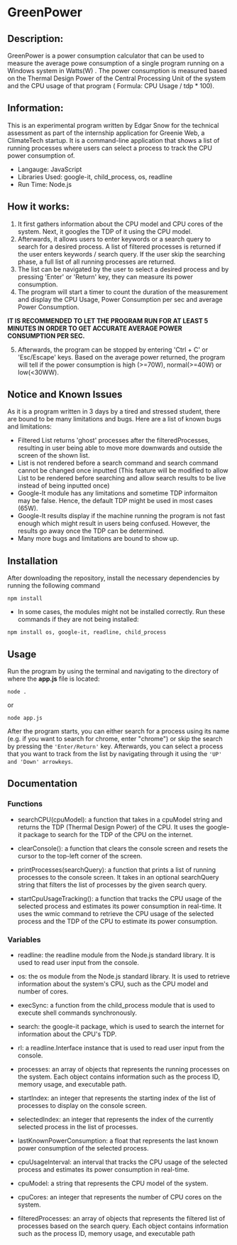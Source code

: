 # GreenPower

## Description: 
GreenPower is a power consumption calculator that can be used to measure the average powe consumption of a single program running on a Windows system in Watts(W) . The power consumption is measured based on the Thermal Design Power of the Central Processing Unit of the system and the CPU usage of that program ( Formula: CPU Usage / tdp * 100).


## Information:

This is an experimental program written by Edgar Snow for the technical assessment as part of the internship application for Greenie Web, a ClimateTech startup. It is a command-line application that shows a list of running processes where users can select a process to track the CPU power consumption of. 

- Langauge: JavaScript 
- Libraries Used: google-it, child_process, os, readline
- Run Time: Node.js

## How it works:

1. It first gathers information about the CPU model and CPU cores of the system. Next, it googles the TDP of it using the CPU model. 
2. Afterwards, it allows users to enter keywords or a search query to search for a desired process. A list of filtered processes is returned if the user enters keywords / search query. If the user skip the searching phase, a full list of all running processes are returned. 
3. The list can be navigated by the user to select a desired process and by pressing 'Enter' or 'Return' key, they can measure its power consumption. 
4. The program will start a timer to count the duration of the measurement and display the CPU Usage, Power Consumption per sec and average Power Consumption. 

**IT IS RECOMMENDED TO LET THE PROGRAM RUN FOR AT LEAST 5 MINUTES IN ORDER TO GET ACCURATE AVERAGE POWER CONSUMPTION PER SEC.**

5. Afterwards, the program can be stopped by entering 'Ctrl + C' or 'Esc/Escape' keys. Based on the average power returned, the program will tell if the power consumption is high (>=70W), normal(>=40W) or low(<30WW).


## Notice and Known Issues
As it is a program written in 3 days by a tired and stressed student, there are bound to be many limitations and bugs. Here are a list of known bugs and limitations:
- Filtered List returns 'ghost' processes after the filteredProcesses, resulting in user being able to move more downwards and outside the screen of the shown list. 
- List is not rendered before a search command and search command cannot be changed once inputted (This feature will be modified to allow List to be rendered before searching and allow search results to be live instead of being inputted once)
- Google-It module has any limitations and sometime TDP informaiton may be false. Hence, the default TDP might be used in most cases (65W).
- Google-It results display if the machine running the program is not fast enough which might result in users being confused. However, the results go away once the TDP can be determined. 
- Many more bugs and limitations are bound to show up.


## Installation 
After downloading the repository, install the necessary dependencies by running the following command

```
npm install
```
- In some cases, the modules might not be installed correctly. Run these commands if they are not being installed:
```
npm install os, google-it, readline, child_process
```

## Usage
Run the program by using the terminal and navigating to the directory of where the **app.js** file is located:
```
node .
```
or 
```
node app.js
```

After the program starts, you can either search for a process using its name (e.g. if you want to search for chrome, enter "chrome") or skip the search by pressing the ``'Enter/Return'`` key. Afterwards, you can select a process that you want to track from the list by navigating through it using the ``'UP' and 'Down' arrowkeys``.

## Documentation
### Functions

- searchCPU(cpuModel): a function that takes in a cpuModel string and returns the TDP (Thermal Design Power) of the CPU. It uses the google-it package to search for the TDP of the CPU on the internet.

- clearConsole(): a function that clears the console screen and resets the cursor to the top-left corner of the screen.

- printProcesses(searchQuery): a function that prints a list of running processes to the console screen. It takes in an optional searchQuery string that filters the list of processes by the given search query.

- startCpuUsageTracking(): a function that tracks the CPU usage of the selected process and estimates its power consumption in real-time. It uses the wmic command to retrieve the CPU usage of the selected process and the TDP of the CPU to estimate its power consumption.

### Variables

- readline: the readline module from the Node.js standard library. It is used to read user input from the console.

- os: the os module from the Node.js standard library. It is used to retrieve information about the system's CPU, such as the CPU model and number of cores.

- execSync: a function from the child_process module that is used to execute shell commands synchronously.

- search: the google-it package, which is used to search the internet for information about the CPU's TDP.

- rl: a readline.Interface instance that is used to read user input from the console.

- processes: an array of objects that represents the running processes on the system. Each object contains information such as the process ID, memory usage, and executable path.

- startIndex: an integer that represents the starting index of the list of processes to display on the console screen.

- selectedIndex: an integer that represents the index of the currently selected process in the list of processes.

- lastKnownPowerConsumption: a float that represents the last known power consumption of the selected process.

- cpuUsageInterval: an interval that tracks the CPU usage of the selected process and estimates its power consumption in real-time.

- cpuModel: a string that represents the CPU model of the system.

- cpuCores: an integer that represents the number of CPU cores on the system.

- filteredProcesses: an array of objects that represents the filtered list of processes based on the search query. Each object contains information such as the process ID, memory usage, and executable path
